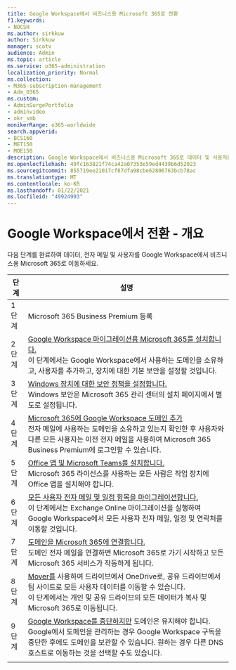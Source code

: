 ```yaml
---
title: Google Workspace에서 비즈니스용 Microsoft 365로 전환
f1.keywords:
- NOCSH
ms.author: sirkkuw
author: Sirkkuw
manager: scotv
audience: Admin
ms.topic: article
ms.service: o365-administration
localization_priority: Normal
ms.collection:
- M365-subscription-management
- Adm_O365
ms.custom:
- AdminSurgePortfolio
- adminvideo
- okr_smb
monikerRange: o365-worldwide
search.appverid:
- BCS160
- MET150
- MOE150
description: Google Workspace에서 비즈니스용 Microsoft 365로 데이터 및 사용자를 이동하는 방법을 학습합니다.
ms.openlocfilehash: 49fc163821f74ca42a07353e59ed4439b6d52023
ms.sourcegitcommit: 855719ee21017cf87dfa98cbe62806763bcb78ac
ms.translationtype: MT
ms.contentlocale: ko-KR
ms.lasthandoff: 01/22/2021
ms.locfileid: "49924993"
---
```

# <a name="switch-from-google-workspace---overview"></a>Google Workspace에서 전환 - 개요

다음 단계를 완료하여 데이터, 전자 메일 및 사용자를 Google Workspace에서 비즈니스용 Microsoft 365로 이동하세요.


| 단계  |설명  |
|---------|---------|
|1단계 |  [](../sign-up.md) Microsoft 365 Business Premium 등록       |
|2단계 |   [Google Workspace 마이그레이션용 Microsoft 365를 설치합니다.](set-up-microsoft-365-forgoogle.md) </br> 이 단계에서는 Google Workspace에서 사용하는 도메인을 소유하고, 사용자를 추가하고, 장치에 대한 기본 보안을 설정할 것입니다. |
|3단계 | [Windows 장치에 대한 보안 정책을 설정합니다.](../secure-win10-pcs.md)</br> Windows 보안은 Microsoft 365 관리 센터의 설치 페이지에서 별도로 설정됩니다. |
|4단계|[Microsoft 365에 Google Workspace 도메인 추가](add-google-domain.md) </br> 전자 메일에 사용하는 도메인을 소유하고 있는지 확인한 후 사용자와 다른 모든 사용자는 이전 전자 메일을 사용하여 Microsoft 365 Business Premium에 로그인할 수 있습니다. |
|5단계 | [Office 앱 및 Microsoft Teams를 설치합니다.](../install-office.md)</br> Microsoft 365 라이선스를 사용하는 모든 사람은 작업 장치에 Office 앱을 설치해야 합니다.|
|6단계 | [모든 사용자 전자 메일 및 일정 항목을 마이그레이션합니다.](migrate-email.md)</br> 이 단계에서는 Exchange Online 마이그레이션을 실행하여 Google Workspace에서 모든 사용자 전자 메일, 일정 및 연락처를 이동할 것입니다.  |
|7단계 | [도메인을 Microsoft 365에 연결합니다.](connect-domain-tom365.md) </br> 도메인 전자 메일을 연결하면 Microsoft 365로 가기 시작하고 모든 Microsoft 365 서비스가 작동하게 됩니다.|
|8단계|[Mover를](mover-migrate-files.md) 사용하여 드라이브에서 OneDrive로, 공유 드라이브에서 팀 사이트로 모든 사용자 데이터를 이동할 수 있습니다.</br> 이 단계에서는 개인 및 공유 드라이브의 모든 데이터가 복사 및 Microsoft 365로 이동됩니다.|
|9단계| [Google Workspace를 중단하지만](cancel-google.md) 도메인은 유지해야 합니다. </br> Google에서 도메인을 관리하는 경우 Google Workspace 구독을 중단한 후에도 도메인을 보관할 수 있습니다. 원하는 경우 다른 DNS 호스트로 이동하는 것을 선택할 수도 있습니다.|
|||
